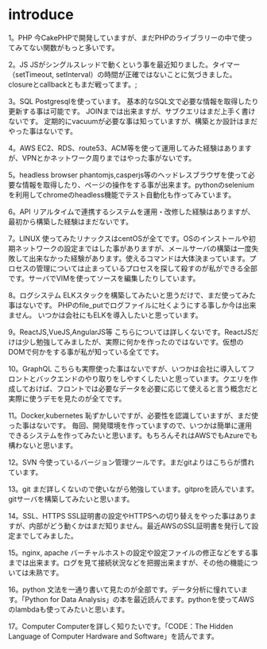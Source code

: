 # introduce

1。PHP
今CakePHPで開発していますが、まだPHPのライブラリーの中で使ってみてない関数がもっと多いです。

2。JS
JSがシングルスレッドで動くという事を最近知りました。タイマー（setTimeout, setInterval）の時間が正確ではないことに気づきました。closureとcallbackともまだ戦ってます。;

3。SQL
Postgresqlを使っています。
基本的なSQL文で必要な情報を取得したり更新する事は可能です。
JOINまでは出来ますが、サブクエリはまだ上手く書けないです。
定期的にvacuumが必要な事は知っていますが、構築とか設計はまだやった事はないです。

4。AWS
EC2、RDS、route53、ACM等を使って運用してみた経験はありますが、VPNとかネットワーク周りまではやった事がないです。

5。headless browser
phantomjs,casperjs等のヘッドレスブラウザを使って必要な情報を取得したり、ページの操作をする事が出来ます。pythonのseleniumを利用してchromeのheadless機能でテスト自動化も作ってみています。

6。API
リアルタイムで連携するシステムを運用・改修した経験はありますが、最初から構築した経験はまだないです。

7。LINUX
使ってみたリナックスはcentOSが全てです。OSのインストールや初期ネットワークの設定まではした事がありますが、メールサーバの構築は一度失敗して出来なかった経験があります。使えるコマンドは大体決まっています。プロセスの管理については止まっているプロセスを探して殺すのが私ができる全部です。サーバでVIMを使ってソースを編集したりしています。

8。ログシステム
ELKスタックを構築してみたいと思うだけで、まだ使ってみた事はないです。
PHPのfile_putでログファイルに吐くようにする事しか今は出来ません。
いつかは会社にもELKを導入したいと思っています。

9。ReactJS,VueJS,AngularJS等
こちらについては詳しくないです。ReactJSだけは少し勉強してみましたが、実際に何かを作ったのではないです。仮想のDOMで何かをする事が私が知っている全てです。

10。GraphQL
こちらも実際使った事はないですが、いつかは会社に導入してフロントとバックエンドのやり取りをしやすくしたいと思っています。クエリを作成しておけば、フロントでは必要なデータを必要に応じて使えると言う概念だと実際に使うデモを見たのが全てです。

11。Docker,kubernetes
恥ずかしいですが、必要性を認識していますが、まだ使った事はないです。
毎回、開発環境を作っていますので、いつかは簡単に運用できるシステムを作ってみたいと思います。もちろんそれはAWSでもAzureでも構わないと思います。

12。SVN
今使っているバージョン管理ツールです。まだgitよりはこちらが慣れています。

13。git
まだ詳しくないので使いながら勉強しています。gitproを読んでいます。
gitサーバを構築してみたいと思います。

14。SSL、HTTPS
SSL証明書の設定やHTTPSへの切り替えをやった事はありますが、内部がどう動くかはまだ知りません。最近AWSのSSL証明書を発行して設定までしてみました。

15。nginx, apache
バーチャルホストの設定や設定ファイルの修正などをする事までは出来ます。ログを見て接続状況などを把握出来ますが、その他の機能については未熟です。

16。python
文法を一通り書いて見たのが全部です。データ分析に憧れています。「Python for Data Analysis」の本を最近読んでます。pythonを使ってAWSのlambdaも使ってみたいと思います。

17。Computer
Computerを詳しく知りたいです。「CODE：The Hidden Language of Computer Hardware and Software」を読んでます。


